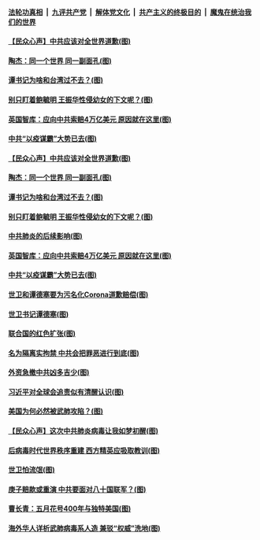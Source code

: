 ####  [法轮功真相](../../../../basic/blob/master/README.md?t=04132130) &nbsp;|&nbsp; [九评共产党](../../../../9ping.md/blob/master/README.md?t=04132130) &nbsp;|&nbsp; [解体党文化](../../../../jtdwh.md/blob/master/README.md?t=04132130)  &nbsp;|&nbsp; [共产主义的终极目的](../../../../gczydzjmd.md/blob/master/README.md?t=04132130) &nbsp;|&nbsp; [魔鬼在统治我们的世界](../../../../mgztzwmdsj.md/blob/master/README.md?t=04132130) 

#### [【民众心声】中共应该对全世界道歉(图)](../pages/p4/929159.md?t=04132130) 

#### [陶杰：同一个世界 同一副面孔(图)](../pages/p4/929582.md?t=04132130) 

#### [谭书记为啥和台湾过不去？(图)](../pages/p4/929580.md?t=04132130) 

#### [别只盯着鲍毓明 王振华性侵幼女的下文呢？(图)](../pages/p4/929578.md?t=04132130) 

#### [英国智库：应向中共索赔4万亿美元 原因就在这里(图)](../pages/p4/929585.md?t=04132130) 

#### [中共“以疫谋霸”大势已去(图)](../pages/p4/929478.md?t=04132130) 

#### [【民众心声】中共应该对全世界道歉(图)](../pages/p4/929159.md?t=04132130) 

#### [陶杰：同一个世界 同一副面孔(图)](../pages/p4/929582.md?t=04132130) 

#### [谭书记为啥和台湾过不去？(图)](../pages/p4/929580.md?t=04132130) 

#### [别只盯着鲍毓明 王振华性侵幼女的下文呢？(图)](../pages/p4/929578.md?t=04132130) 

#### [中共肺炎的后续影响(图)](../pages/p4/929576.md?t=04132130) 

#### [英国智库：应向中共索赔4万亿美元 原因就在这里(图)](../pages/p4/929585.md?t=04132130) 

#### [中共“以疫谋霸”大势已去(图)](../pages/p4/929478.md?t=04132130) 

#### [世卫和谭德塞要为污名化Corona道歉赔偿(图)](../pages/p4/929444.md?t=04132130) 

#### [世卫书记谭德塞(图)](../pages/p4/929483.md?t=04132130) 

#### [联合国的红色扩张(图)](../pages/p4/929476.md?t=04132130) 

#### [名为隔离实拘禁 中共会把罪恶进行到底(图)](../pages/p4/929426.md?t=04132130) 

#### [外资急撤中共凶多吉少(图)](../pages/p4/929488.md?t=04132130) 

#### [习近平对全球会追责似有清醒认识(图)](../pages/p4/929369.md?t=04132130) 

#### [美国为何必然被武肺攻陷？(图)](../pages/p4/929368.md?t=04132130) 

#### [【民众心声】这次中共肺炎病毒让我如梦初醒(图)](../pages/p4/928785.md?t=04132130) 

#### [后病毒时代世界秩序重建 西方精英应吸取教训(图)](../pages/p4/929364.md?t=04132130) 

#### [世卫怕流氓(图)](../pages/p4/929241.md?t=04132130) 

#### [庚子赔款或重演 中共要面对八十国联军？(图)](../pages/p4/929363.md?t=04132130) 

#### [曹长青：五月花号400年与独特美国(图)](../pages/p4/929352.md?t=04132130) 

#### [海外华人详析武肺病毒系人造 兼驳“权威”洗地(图)](../pages/p4/929233.md?t=04132130) 

